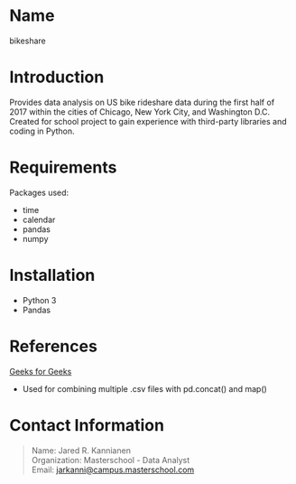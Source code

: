 # Name
bikeshare


# Introduction
 Provides data analysis on US bike rideshare data 
 during the first half of 2017 within the cities of 
 Chicago, New York City, and Washington D.C.
 Created for school project to gain experience with
 third-party libraries and coding in Python.
 
 
# Requirements
Packages used:
- time
- calendar
- pandas
- numpy

 
# Installation
- Python 3
- Pandas


# References
[Geeks for Geeks](https://www.geeksforgeeks.org/how-to-merge-multiple-csv-files-into-a-single-pandas-dataframe/)
- Used for combining multiple .csv files with pd.concat() and map()


# Contact Information
>Name: Jared R. Kannianen\
>Organization: Masterschool - Data Analyst\
>Email: jarkanni@campus.masterschool.com
